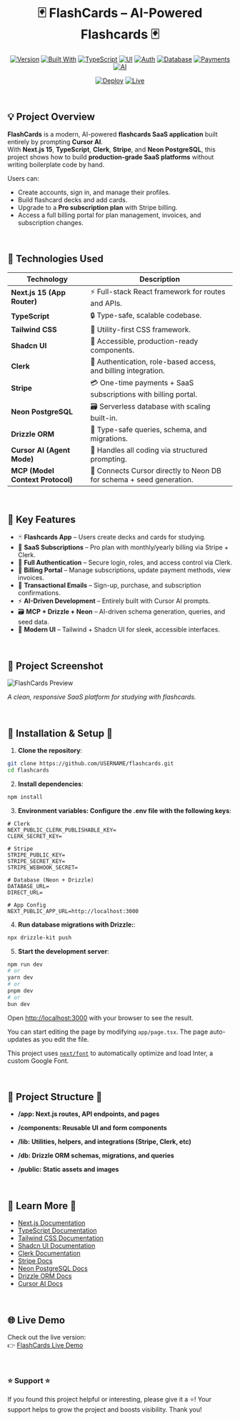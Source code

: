 <div align="center" id="toc">
  <ul style="list-style: none">
    <summary>
      <h1>🃏 FlashCards – AI-Powered Flashcards 🃏</h1>
    </summary>
  </ul>
</div>

<div align="center">

[![Version](https://img.shields.io/badge/version-1.0.0-blue.svg)](https://github.com/isaiahpeoples/FlashCards)
[![Built With](https://img.shields.io/badge/Built_with-Next.js_15-blue)](https://nextjs.org/)
[![TypeScript](https://img.shields.io/badge/Language-TypeScript-blue)](https://www.typescriptlang.org/)
[![UI](https://img.shields.io/badge/UI-TailwindCSS_+_Shadcn_UI-blue)](https://ui.shadcn.com/)
[![Auth](https://img.shields.io/badge/Auth-Clerk-blue)](https://clerk.com/)
[![Database](https://img.shields.io/badge/Database-Neon_PostgreSQL_+_Drizzle-blue)](https://neon.tech/)
[![Payments](https://img.shields.io/badge/Payments-Stripe-blue)](https://stripe.com/)
[![AI](https://img.shields.io/badge/Built_with-Cursor_AI-blue)](https://cursor.sh/)

[![Deploy](https://img.shields.io/badge/Deploy-Vercel-brightgreen)](https://vercel.com/)
[![Live](https://img.shields.io/badge/Live-Demo-brightgreen)](https://flash-cards-six-brown.vercel.app/)

</div>
<br/>

## 💡 Project Overview

**FlashCards** is a modern, AI-powered **flashcards SaaS application** built entirely by prompting **Cursor AI**.  
With **Next.js 15**, **TypeScript**, **Clerk**, **Stripe**, and **Neon PostgreSQL**, this project shows how to build **production-grade SaaS platforms** without writing boilerplate code by hand.  

Users can:  
- Create accounts, sign in, and manage their profiles.  
- Build flashcard decks and add cards.  
- Upgrade to a **Pro subscription plan** with Stripe billing.  
- Access a full billing portal for plan management, invoices, and subscription changes.  

<br/>

## 🚀 Technologies Used

| Technology            | Description |
|-----------------------|-------------|
| **Next.js 15 (App Router)** | ⚡ Full-stack React framework for routes and APIs. |
| **TypeScript**        | 🔒 Type-safe, scalable codebase. |
| **Tailwind CSS**      | 🎨 Utility-first CSS framework. |
| **Shadcn UI**         | 🧩 Accessible, production-ready components. |
| **Clerk**             | 🔐 Authentication, role-based access, and billing integration. |
| **Stripe**            | 💳 One-time payments + SaaS subscriptions with billing portal. |
| **Neon PostgreSQL**   | 🗃️ Serverless database with scaling built-in. |
| **Drizzle ORM**       | 📝 Type-safe queries, schema, and migrations. |
| **Cursor AI (Agent Mode)** | 🤖 Handles all coding via structured prompting. |
| **MCP (Model Context Protocol)** | 🔌 Connects Cursor directly to Neon DB for schema + seed generation. |

<br/>

## 📑 Key Features

- 🃏 **Flashcards App** – Users create decks and cards for studying.  
- 💼 **SaaS Subscriptions** – Pro plan with monthly/yearly billing via Stripe + Clerk.  
- 🔐 **Full Authentication** – Secure login, roles, and access control via Clerk.  
- 🧾 **Billing Portal** – Manage subscriptions, update payment methods, view invoices.  
- 📧 **Transactional Emails** – Sign-up, purchase, and subscription confirmations.  
- ⚡ **AI-Driven Development** – Entirely built with Cursor AI prompts.  
- 🗃️ **MCP + Drizzle + Neon** – AI-driven schema generation, queries, and seed data.  
- 🎨 **Modern UI** – Tailwind + Shadcn UI for sleek, accessible interfaces.  

<br/>

## 📸 Project Screenshot

![FlashCards Preview](https://online-project-images.s3.us-east-2.amazonaws.com/flashcards/FlashCards-1.png)

*A clean, responsive SaaS platform for studying with flashcards.*

<br/>

## 🔧 Installation & Setup 🔧

1. **Clone the repository**:
```bash
git clone https://github.com/USERNAME/flashcards.git
cd flashcards
```

2. **Install dependencies**:
```bash
npm install
```

3. **Environment variables: Configure the .env file with the following keys**:

```
# Clerk
NEXT_PUBLIC_CLERK_PUBLISHABLE_KEY=
CLERK_SECRET_KEY=

# Stripe
STRIPE_PUBLIC_KEY=
STRIPE_SECRET_KEY=
STRIPE_WEBHOOK_SECRET=

# Database (Neon + Drizzle)
DATABASE_URL=
DIRECT_URL=

# App Config
NEXT_PUBLIC_APP_URL=http://localhost:3000
```

4. **Run database migrations with Drizzle:**:
```bash
npx drizzle-kit push
```

5. **Start the development server**:
```bash
npm run dev
# or
yarn dev
# or
pnpm dev
# or
bun dev
```

Open [http://localhost:3000](http://localhost:3000) with your browser to see the result.

You can start editing the page by modifying `app/page.tsx`. The page auto-updates as you edit the file.

This project uses [`next/font`](https://nextjs.org/docs/basic-features/font-optimization) to automatically optimize and load Inter, a custom Google Font.

<br/>

## 📂 Project Structure 📂

- **/app: Next.js routes, API endpoints, and pages**

- **/components: Reusable UI and form components**

- **/lib: Utilities, helpers, and integrations (Stripe, Clerk, etc)**

- **/db: Drizzle ORM schemas, migrations, and queries**

- **/public: Static assets and images**

<br/>

## 📌 Learn More 📌

- [Next.js Documentation](https://nextjs.org/docs)  
- [TypeScript Documentation](https://www.typescriptlang.org/docs/)  
- [Tailwind CSS Documentation](https://tailwindcss.com/docs)  
- [Shadcn UI Documentation](https://ui.shadcn.com/docs)  
- [Clerk Documentation](https://clerk.com/docs)  
- [Stripe Docs](https://stripe.com/docs)  
- [Neon PostgreSQL Docs](https://neon.tech/docs/introduction)  
- [Drizzle ORM Docs](https://orm.drizzle.team/docs/overview)  
- [Cursor AI Docs](https://cursor.sh/docs)  

<br/>

## 🌐 Live Demo

Check out the live version:  
👉 [FlashCards Live Demo](https://flash-cards-six-brown.vercel.app/)

<br/>

### ⭐️ Support ⭐️
If you found this project helpful or interesting, please give it a ⭐️! Your support helps to grow the project and boosts visibility. Thank you!
